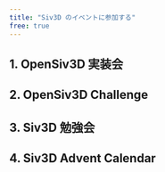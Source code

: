```yaml
---
title: "Siv3D のイベントに参加する"
free: true
---
```


## 1. OpenSiv3D 実装会


## 2. OpenSiv3D Challenge


## 3. Siv3D 勉強会


## 4. Siv3D Advent Calendar


